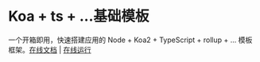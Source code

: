 # Koa + ts + ...基础模板

一个开箱即用，快速搭建应用的 Node + Koa2 + TypeScript + rollup + ... 模板框架。[在线文档](https://mankeung.github.io/docs/mk-koa) | [在线运行](https://stackblitz.com/github/mankeung/mk-koa?terminal=dev)
